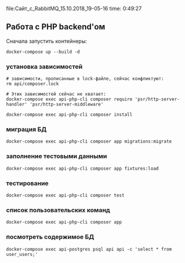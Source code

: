 file:Сайт_с_RabbitMQ_15.10.2018_19-05-16
time: 0:49:27

## Работа с PHP backend'ом
Сначала запустить контейнеры:
```
docker-compose up --build -d
```

### установка зависимостей
```
# зависимости, прописанные в lock-файле, сейчас конфликтуют:
rm api/composer.lock

# Этих зависимостей сейчас не хватает:
docker-compose exec api-php-cli composer require 'psr/http-server-handler' 'psr/http-server-middleware'

docker-compose exec api-php-cli composer install
```

### миграция БД
```
docker-compose exec api-php-cli composer app migrations:migrate
```

### заполнение тестовыми данными
```
docker-compose exec api-php-cli composer app fixtures:load
```

### тестирование
```
docker-compose exec api-php-cli composer test
```

### список пользовательских команд
```
docker-compose exec api-php-cli composer app
```

### посмотреть содержимое БД
```
docker-compose exec api-postgres psql api api -c 'select * from user_users;'
```

